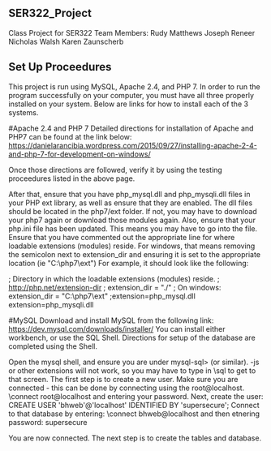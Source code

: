 ## SER322_Project
Class Project for SER322
Team Members: 
Rudy Matthews
Joseph Reneer
Nicholas Walsh
Karen Zaunscherb


## Set Up Proceedures
This project is run using MySQL, Apache 2.4, and PHP 7. In order to run the program successfully on your computer, you must have all three properly installed on your system. 
Below are links for how to install each of the 3 systems. 

#Apache 2.4 and PHP 7
Detailed directions for installation of Apache and PHP7 can be found at the link below:
https://danielarancibia.wordpress.com/2015/09/27/installing-apache-2-4-and-php-7-for-development-on-windows/

Once those directions are followed, verify it by using the testing proceedures listed in the above page.

After that, ensure that you have php_mysql.dll and php_mysqli.dll files in your PHP ext library, as well as ensure that they are enabled. 
The dll files should be located in the php7/ext folder. If not, you may have to download your php7 again or download those modules again. 
Also, ensure that your php.ini file has been updated. This means you may have to go into the file. 
Ensure that you have commented out the appropriate line for where loadable extensions (modules) reside. 
For windows, that means removing the semicolon next to extension_dir and ensuring it is set to the appropriate location (ie "C:\php7\ext")
For example, it should look like the following:

; Directory in which the loadable extensions (modules) reside.
; http://php.net/extension-dir
; extension_dir = "./"
; On windows:
extension_dir = "C:\php7\ext"
;extension=php_mysql.dll
extension=php_mysqli.dll

#MySQL
Download and install MySQL from the following link: https://dev.mysql.com/downloads/installer/
You can install either workbench, or use the SQL Shell. Directions for setup of the database are completed using the Shell.

Open the mysql shell, and ensure you are under mysql-sql> (or similar). -js or other extensions will not work, so you may have to type in \sql to get to that screen.
The first step is to create a new user. Make sure you are connected - this can be done by connecting using the root@localhost. 
\connect root@localhost  and entering your password. 
Next, create the user:
CREATE USER 'bhweb'@'localhost' IDENTIFIED BY 'supersecure';
Connect to that database by entering:
\connect bhweb@localhost   and then etnering password: supersecure

You are now connected. The next step is to create the tables and database. 
